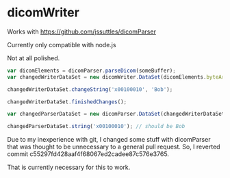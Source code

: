 # dicomWriter

Works with https://github.com/jssuttles/dicomParser

Currently only compatible with node.js

Not at all polished.

```javascript
var dicomElements = dicomParser.parseDicom(someBuffer);
var changedWriterDataSet = new dicomWriter.DataSet(dicomElements.byteArrayParser, dicomElements.byteArray, dicomElements.elements);

changedWriterDataSet.changeString('x00100010', 'Bob');

changedWriterDataSet.finishedChanges();

var changedParserDataSet = new dicomParser.DataSet(changedWriterDataSet.byteArrayParser, changedWriterDataSet.byteArray, changedWriterDataSet.elements);

changedParserDataSet.string('x00100010'); // should be Bob
```

Due to my inexperience with git, I changed some stuff with dicomParser that was thought to be unnecessary to a general pull request. So, I reverted commit c55297fd428aaf4f68067ed2cadee87c576e3765.

That is currently necessary for this to work.
